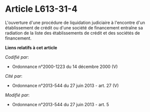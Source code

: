 # Article L613-31-4

L'ouverture d'une procédure de liquidation judiciaire à l'encontre d'un établissement de crédit ou d'une société de
financement entraîne sa radiation de la liste des établissements de crédit et des sociétés de financement.

**Liens relatifs à cet article**

_Codifié par_:

  - Ordonnance n°2000-1223 du 14 décembre 2000 (V)

_Cité par_:

  - Ordonnance n°2013-544 du 27 juin 2013 - art. 27 (V)

_Modifié par_:

  - Ordonnance n°2013-544 du 27 juin 2013 - art. 5
